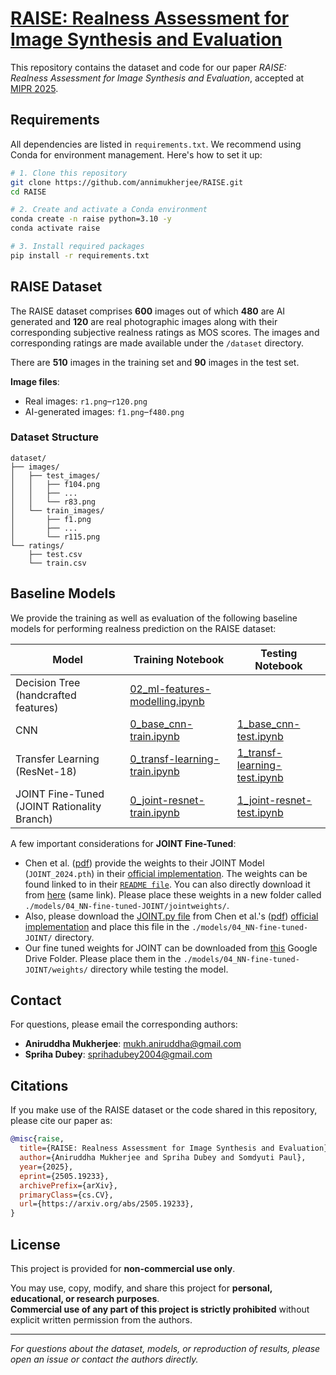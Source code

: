 # [RAISE: Realness Assessment for Image Synthesis and Evaluation](https://arxiv.org/pdf/2505.19233)  

This repository contains the dataset and code for our paper _RAISE: Realness Assessment for Image Synthesis and Evaluation_, accepted at [MIPR 2025](https://sites.google.com/view/mipr-2025/ieee-mipr).

## Requirements

All dependencies are listed in `requirements.txt`. We recommend using Conda for environment management. Here's how to set it up:


```bash
# 1. Clone this repository
git clone https://github.com/annimukherjee/RAISE.git
cd RAISE

# 2. Create and activate a Conda environment
conda create -n raise python=3.10 -y
conda activate raise

# 3. Install required packages
pip install -r requirements.txt
```

## RAISE Dataset
The RAISE dataset comprises **600** images out of which **480** are AI generated and **120** are real photographic images along with their corresponding subjective realness ratings as MOS scores. The images and corresponding ratings are made available under the `/dataset` directory. 

There are **510** images in the training set and **90** images in the test set.

  **Image files**:
* Real images: `r1.png`–`r120.png`
* AI-generated images: `f1.png`–`f480.png`


### Dataset Structure

```
dataset/
├── images/
│   ├── test_images/
│   │   ├── f104.png
│   │   ├── ...
│   │   └── r83.png
│   └── train_images/
│       ├── f1.png
│       ├── ...
│       └── r115.png
└── ratings/
    ├── test.csv
    └── train.csv
```

## Baseline Models

We provide the training as well as evaluation of the following baseline models for performing realness prediction on the RAISE dataset:


| Model                                           | Training Notebook                                                                     | Testing Notebook                                                                  |
| ----------------------------------------------- | ------------------------------------------------------------------------------------- | --------------------------------------------------------------------------------- |
| Decision Tree (handcrafted features)            | [02\_ml-features-modelling.ipynb](models/00_ML-FeatDesign/02_ml-features-modelling.ipynb) |                                                                                   |
| CNN                              | [0\_base\_cnn-train.ipynb](models/01_CNN-FeatLearning/0_base_cnn-train.ipynb)                      | [1\_base\_cnn-test.ipynb](models/01_CNN-FeatLearning/1_base_cnn-test.ipynb)                    |
| Transfer Learning (ResNet-18)                   | [0\_transf-learning-train.ipynb](models/02_RestNet-18-Transf-Learn/0_transf-learning-train.ipynb)   | [1\_transf-learning-test.ipynb](models/02_RestNet-18-Transf-Learn/1_transf-learning-test.ipynb) |
| JOINT Fine-Tuned (JOINT Rationality Branch) | [0\_joint-resnet-train.ipynb](models/04_NN-fine-tuned-JOINT/0_joint-resnet-train.ipynb)      | [1\_joint-resnet-test.ipynb](models/04_NN-fine-tuned-JOINT/1_joint-resnet-test.ipynb)    |


A few important considerations for **JOINT Fine-Tuned**:

 - Chen et al. ([pdf](https://ieeexplore.ieee.org/document/10771738)) provide the weights to their JOINT Model (`JOINT_2024.pth`) in their [official implementation](https://github.com/zijianchen98/AGIN/tree/main). The weights can be found linked to in their [`README file`](https://github.com/zijianchen98/AGIN/blob/main/README.md). You can also directly download it from [here](https://onedrive.live.com/?redeem=aHR0cHM6Ly8xZHJ2Lm1zL3UvYy8wYzIxOTFjYjAxY2JmMDAyL0VjX2xuY0N4R1paQ25qb2NUNDAtc24wQjVTcmcwekZuNkgtOTVFb3B2eEpJelE%5FZT10YWlUOVI&cid=0C2191CB01CBF002&id=C2191CB01CBF002%21sc09de5cf19b142969e3a1c4f8d3eb27d&parId=C2191CB01CBF002%21s10403dccf95e47979e25d26520e84d7b&o=OneUp) (same link). Please place these weights in a new folder called `./models/04_NN-fine-tuned-JOINT/jointweights/`. 
 - Also, please download the [JOINT.py file](https://github.com/zijianchen98/AGIN/blob/main/JOINT/models/JOINT.py) from Chen et al.'s ([pdf](https://ieeexplore.ieee.org/document/10771738)) [official implementation](https://github.com/zijianchen98/AGIN/tree/main) and place this file in the `./models/04_NN-fine-tuned-JOINT/` directory.
 - Our fine tuned weights for JOINT can be downloaded from [this](https://drive.google.com/drive/folders/1PWRWglKvIKtZ6WAWORMyTEnun5xpdZMN?usp=sharing) Google Drive Folder. Please place them in the `./models/04_NN-fine-tuned-JOINT/weights/` directory while testing the model.




## Contact
For questions, please email the corresponding authors:
* **Aniruddha Mukherjee**: [mukh.aniruddha@gmail.com](mailto:mukh.aniruddha@gmail.com)
* **Spriha Dubey**: [sprihadubey2004@gmail.com](mailto:sprihadubey2004@gmail.com)

## Citations

If you make use of the RAISE dataset or the code shared in this repository, please cite our paper as:

```bibtex
@misc{raise,
  title={RAISE: Realness Assessment for Image Synthesis and Evaluation},
  author={Aniruddha Mukherjee and Spriha Dubey and Somdyuti Paul},
  year={2025},
  eprint={2505.19233},
  archivePrefix={arXiv},
  primaryClass={cs.CV},
  url={https://arxiv.org/abs/2505.19233},
}
```

## License

This project is provided for **non-commercial use only**.

You may use, copy, modify, and share this project for **personal, educational, or research purposes**.  
**Commercial use of any part of this project is strictly prohibited** without explicit written permission from the authors.

---

*For questions about the dataset, models, or reproduction of results, please open an issue or contact the authors directly.*

